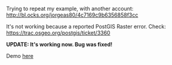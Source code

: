Trying to repeat my example, with another account: http://bl.ocks.org/jorgeas80/4c7169c9b6356858f3cc

It's not working because a reported PostGIS Raster error. Check: https://trac.osgeo.org/postgis/ticket/3360

**UPDATE: It's working now. Bug was fixed!**

Demo [here ](http://mapworkshops.github.io/CartoRecipes/postgisraster/loadraster/index.html)

